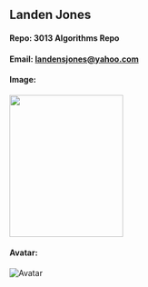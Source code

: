 ## Landen Jones
#### Repo: 3013 Algorithms Repo
#### Email: landensjones@yahoo.com
#### Image:
<img src="https://user-images.githubusercontent.com/59664899/72993072-5eaf9c80-3dba-11ea-8ddf-c98f22ee6fe9.jpg" width="200" height="250" /> 

#### Avatar:
![Avatar](https://cs.msutexas.edu/~griffin/zcloud/zcloud-files/einstein_avatar.png)
